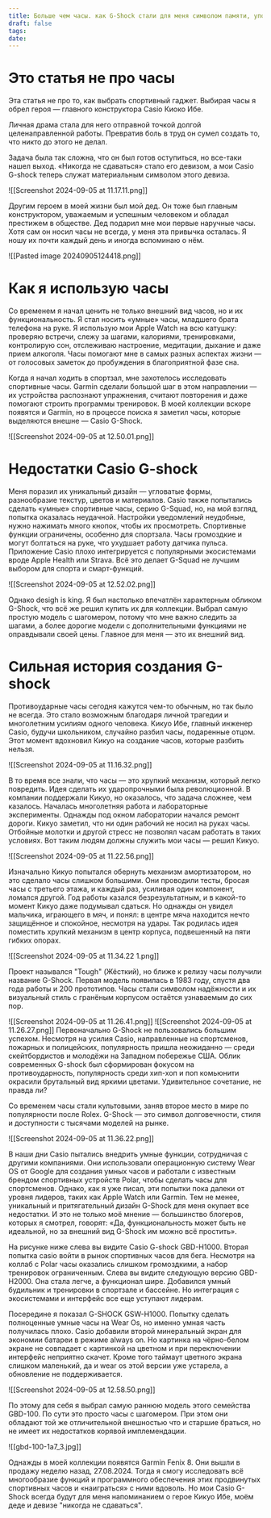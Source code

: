```yaml
---
title: Больше чем часы. как G-Shock стали для меня символом памяти, упорства и победы
draft: false
tags: 
date:
---
```

# Это статья не про часы

Эта статья не про то, как выбрать спортивный гаджет. Выбирая часы я обрел героя — главного конструктора Casio Киоко Ибе.

Личная драма стала для него отправной точкой долгой целенаправленной работы. Превратив боль в труд он сумел создать то, что никто до этого не делал.

Задача была так сложна, что он был готов оступиться, но все-таки  нашел выход. «Никогда не сдаваться» стало его девизом, а мои Casio G-shock теперь служат материальным символом этого девиза.

![[Screenshot 2024-09-05 at 11.17.11.png]]

Другим героем в моей жизни был мой дед. Он тоже был главным конструктором, уважаемым и успешным человеком и обладал престижем в обществе. Дед подарил мне мои первые наручные часы. Хотя сам он носил часы не всегда, у меня эта привычка осталась. Я ношу их почти каждый день и иногда вспоминаю о нём.

![[Pasted image 20240905124418.png]]

# Как я использую часы

Со временем я начал ценить не только внешний вид часов, но и их функциональность. Я стал носить «умные» часы, младшего брата телефона на руке. Я использую мои Apple Watch на всю катушку: проверяю встречи, слежу за шагами, калориями, тренировками, контролирую сон, отслеживаю настроение, медитации, дыхание и даже прием алкоголя. Часы помогают мне в самых разных аспектах жизни — от голосовых заметок до пробуждения в благоприятной фазе сна.

Когда я начал ходить в спортзал, мне захотелось исследовать спортивные часы. Garmin сделали большой шаг в этом направлении — их устройства распознают упражнения, считают повторения и даже помогают строить программы тренировок. В моей коллекции вскоре появятся и Garmin, но в процессе поиска я заметил часы, которые выделяются внешне — Casio G-Shock.

![[Screenshot 2024-09-05 at 12.50.01.png]]
# Недостатки Casio G-shock

Меня поразил их уникальный дизайн — угловатые формы, разнообразие текстур, цветов и материалов. Casio также попытались сделать «умные» спортивные часы, серию G-Squad, но, на мой взгляд, попытка оказалась неудачной. Настройки уведомлений неудобные, нужно нажимать много кнопок, чтобы их просмотреть. Спортивные функции ограничены, особенно для спортзала. Часы громоздкие и могут болтаться на руке, что ухудшает работу датчика пульса. Приложение Casio плохо интегрируется с популярными экосистемами вроде Apple Health или Strava. Всё это делает G-Squad не лучшим выбором для спорта и смарт-функций.

![[Screenshot 2024-09-05 at 12.52.02.png]]

Однако desigh is king. Я был настолько впечатлён характерным обликом G-Shock, что всё же решил купить их для коллекции. Выбрал самую простую модель с шагомером, потому что мне важно следить за шагами, а более дорогие модели с дополнительными функциями не оправдывали своей цены. Главное для меня — это их внешний вид.
# Сильная история создания G-shock

Противоударные часы сегодня кажутся чем-то обычным, но так было не всегда. Это стало возможным благодаря личной трагедии и многолетним усилиям одного человека. Кикуо Ибе, главный инженер Casio, будучи школьником, случайно разбил часы, подаренные отцом. Этот момент вдохновил Кикуо на создание часов, которые разбить нельзя.

![[Screenshot 2024-09-05 at 11.16.32.png]]

В то время все знали, что часы — это хрупкий механизм, который легко повредить. Идея сделать их ударопрочными была революционной. В компании поддержали Кикуо, но оказалось, что задача сложнее, чем казалось. Началась многолетняя работа и лабораторные эксперименты. Однажды под окном лаборатории начался ремонт дороги. Кикуо заметил, что ни один рабочий не носил на руках часы. Отбойные молотки и другой стресс не позволял часам работать в таких условиях. Вот таким людям должны служить мои часы — решил Кикуо.

![[Screenshot 2024-09-05 at 11.22.56.png]]

Изначально Кикуо попытался обернуть механизм амортизатором, но это сделало часы слишком большими. Они проводили тесты, бросая часы с третьего этажа, и каждый раз, усиливая один компонент, ломался другой. Год работы казался безрезультатным, и в какой-то момент Кикуо даже подумывал сдаться. Но однажды он увидел мальчика, играющего в мяч, и понял: в центре мяча находится нечто защищённое и спокойное, несмотря на удары. Так родилась идея поместить хрупкий механизм в центр корпуса, подвешенный на пяти гибких опорах.

![[Screenshot 2024-09-05 at 11.34.22 1.png]]

Проект назывался "Tough" (Жёсткий), но ближе к релизу часы получили название G-Shock. Первая модель появилась в 1983 году, спустя два года работы и 200 прототипов. Часы стали символом надёжности и их визуальный стиль с гранёным корпусом остаётся узнаваемым до сих пор.

![[Screenshot 2024-09-05 at 11.26.41.png]]
![[Screenshot 2024-09-05 at 11.26.27.png]]
Первоначально G-Shock не пользовались большим успехом. Несмотря на усилия Casio, направленные на спортсменов, пожарных и полицейских, популярность пришла неожиданно — среди скейтбордистов и молодёжи на Западном побережье США. Облик современных G-shock был сформирован фокусом на противоударность, популярность среди хип-хоп и поп комьюнити окрасили брутальный вид яркими цветами. Удивительное сочетание, не правда ли?

Со временем часы стали культовыми, заняв второе место в мире по популярности после Rolex. G-Shock — это символ долговечности, стиля и доступности с тысячами моделей на рынке.

![[Screenshot 2024-09-05 at 11.36.22.png]]

В наши дни Casio пытались внедрить умные функции, сотрудничая с другими компаниями. Они использовали операционную систему Wear OS от Google для создания умных часов и работали с известным брендом спортивных устройств Polar, чтобы сделать часы для спортсменов. Однако, как я уже писал, эти попытки пока далеки от уровня лидеров, таких как Apple Watch или Garmin. Тем не менее, уникальный и притягательный дизайн G-Shock для меня окупает все недостатки. И это не только моё мнение — большинство блогеров, которых я смотрел, говорят: «Да, функциональность может быть не идеальной, но за внешний вид G-Shock им можно всё простить».

На рисунке ниже слева вы видите Casio G-shock GBD-H1000. Вторая попытка casio войти в рынок спортивных часов для бега. Несмотря на коллаб с Polar часы оказались слишком громоздкими, а набор тренировок ограниченным. Слева вы видите следующую версию GBD-H2000. Она стала легче, а функционал шире. Добавился умный будильник и тренировки в спортзале и бассейне. Но интеграция с экосистемами и интерфейс все еще уступают лидерам.

Посередине я показал G-SHOCK GSW-H1000. Попытку сделать полноценные умные часы на Wear Os, но именно умная часть получилась плохо. Casio добавили второй минеральный экран для экономии батареи в режиме always on. Но картинка на чёрно-белом экране не совпадает с картинкой на цветном и при переключении интерфейс неприятно скачет. Кроме того таймаут цветного экрана слишком маленький, да и wear os этой версии уже устарела, а обновление не поддерживается.

![[Screenshot 2024-09-05 at 12.58.50.png]]

По этому для себя я выбрал самую раннюю модель этого семейства GBD-100. По сути это просто часы с шагомером. При этом они обладают той же отличительной внешностью что и старшие браться, но не имеет их недостатков корявой имплемендации.

![[gbd-100-1a7_3.jpg]]

Однажды в моей коллекции появятся Garmin Fenix 8. Они вышли в продажу неделю назад, 27.08.2024. Тогда я смогу исследовать всё многообразие функций и программного обеспечения этих продвинутых спортивных часов и «наиграться» с ними вдоволь. Но мои Casio G-Shock всегда будут для меня напоминанием о герое Кикуо Ибе, моём деде и девизе "никогда не сдаваться".